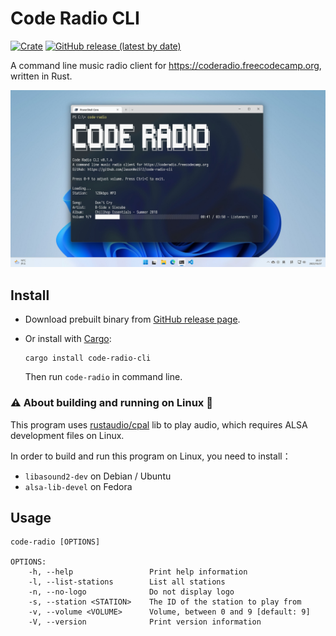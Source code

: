 # Code Radio CLI

[![Crate](https://img.shields.io/crates/v/code-radio-cli.svg)](https://crates.io/crates/code-radio-cli)
[![GitHub release (latest by date)](https://img.shields.io/github/v/release/JasonWei512/code-radio-cli)](https://github.com/JasonWei512/code-radio-cli/releases)

A command line music radio client for https://coderadio.freecodecamp.org, written in Rust.

![Screenshot](./.github/images/screenshot.jpg)

## Install

- Download prebuilt binary from [GitHub release page](https://github.com/JasonWei512/code-radio-cli/releases).

- Or install with [Cargo](https://rustup.rs/):
  
  ```
  cargo install code-radio-cli
  ```

  Then run `code-radio` in command line.

### ⚠ About building and running on Linux 🐧

This program uses [rustaudio/cpal](https://github.com/rustaudio/cpal) lib to play audio, which requires ALSA development files on Linux.

In order to build and run this program on Linux, you need to install：

- `libasound2-dev` on Debian / Ubuntu
- `alsa-lib-devel` on Fedora

## Usage

```
code-radio [OPTIONS]

OPTIONS:
    -h, --help                 Print help information
    -l, --list-stations        List all stations
    -n, --no-logo              Do not display logo
    -s, --station <STATION>    The ID of the station to play from
    -v, --volume <VOLUME>      Volume, between 0 and 9 [default: 9]
    -V, --version              Print version information
```